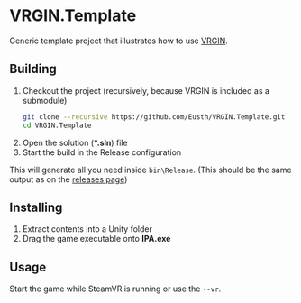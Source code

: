 # VRGIN.Template
Generic template project that illustrates how to use [VRGIN](https://github.com/Eusth/VRGIN).

## Building

1. Checkout the project (recursively, because VRGIN is included as a submodule)
    ```sh
    git clone --recursive https://github.com/Eusth/VRGIN.Template.git
    cd VRGIN.Template
    ```
2. Open the solution (**\*.sln**) file
3. Start the build in the Release configuration

This will generate all you need inside `bin\Release`. (This should be the same output as on the [releases page](https://github.com/Eusth/VRGIN.Template/releases))

## Installing

1. Extract contents into a Unity folder
2. Drag the game executable onto **IPA.exe**

## Usage

Start the game while SteamVR is running or use the `--vr`.
